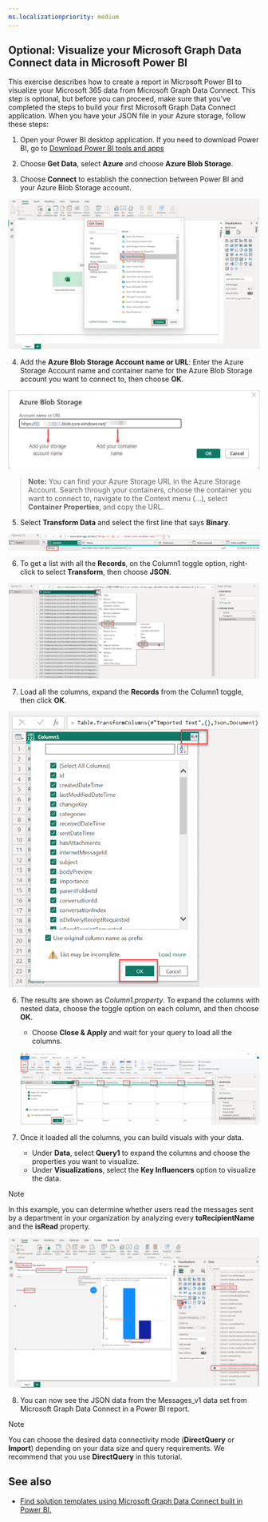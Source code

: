```yaml
---
ms.localizationpriority: medium
---
```


## Optional: Visualize your Microsoft Graph Data Connect data in Microsoft Power BI

This exercise describes how to create a report in Microsoft Power BI to visualize your Microsoft 365 data from Microsoft Graph Data Connect. This step is optional, but before you can proceed, make sure that you've completed the steps to build your first Microsoft Graph Data Connect application. When you have your JSON file in your Azure storage, follow these steps:

1. Open your Power BI desktop application. If you need to download Power BI, go to [Download Power BI tools and apps](https://powerbi.microsoft.com/en-us/downloads/)  

2. Choose **Get Data**, select **Azure** and choose **Azure Blob Storage**.

3. Choose **Connect** to establish the connection between Power BI and your Azure Blob Storage account.

![A screenshot that shows how to connect to get data from an Azure Blob Storage in Power BI.](../concepts/images/data-connect-pbi-connect-blob-storage.png)

4. Add the **Azure Blob Storage Account name or URL**: Enter the Azure Storage Account name and container name for the Azure Blob Storage account you want to connect to, then choose **OK**.

![A screenshot that shows how to add the Azure Blob Storage account URL to get data in Power BI.](../concepts/images/data-connect-pbi-add-blob-account-name.png)

> **Note:** 
> You can find your Azure Storage URL in the Azure Storage Account. Search through your containers, choose the container you want to connect to, navigate to the Context menu (...), select **Container Properties**, and copy the URL.

5. Select **Transform Data** and select the first line that says **Binary**.

![A screenshot that shows how to transform the binary data in Power BI.](../concepts/images/data-connect-pbi-transform-binary.png)

6. To get a list with all the **Records**, on the Column1 toggle option, right-click to select **Transform**, then choose **JSON**.

![A screenshot that shows how to expand the data columns in Power BI.](../concepts/images/data-connect-pbi-transform-columns.png)

7. Load all the columns, expand the **Records** from the Column1 toggle, then click **OK**.

![A screenshot that shows how to load all the columns in Power BI.](../concepts/images/data-connect-pbi-expand-records.png)

6. The results are shown as _Column1.property_. To expand the columns with nested data, choose the toggle option on each column, and then choose **OK**.

    - Choose **Close & Apply** and wait for your query to load all the columns.

    ![A screenshot that shows how to load all the columns in Power BI.](../concepts/images/data-connect-pbi-expand-columns-close.png)

7. Once it loaded all the columns, you can build visuals with your data.

    - Under **Data**, select **Query1** to expand the columns and choose the properties you want to visualize.
    - Under **Visualizations**, select the **Key Influencers** option to visualize the data.
    
> [!NOTE]
> In this example, you can determine whether users read the messages sent by a department in your organization by analyzing every **toRecipientName** and the **isRead** property.

![A screenshot that shows all the columns with content presented in a table in Power BI.](../concepts/images/data-connect-pbi-key-influencers.png)

8. You can now see the JSON data from the Messages_v1 data set from Microsoft Graph Data Connect in a Power BI report.

> [!NOTE]
> You can choose the desired data connectivity mode (**DirectQuery** or **Import**) depending on your data size and query requirements. We recommend that you use **DirectQuery** in this tutorial.

## See also
- [Find solution templates using Microsoft Graph Data Connect built in Power BI.](https://github.com/microsoftgraph/dataconnect-solutions/tree/main/solutions)
